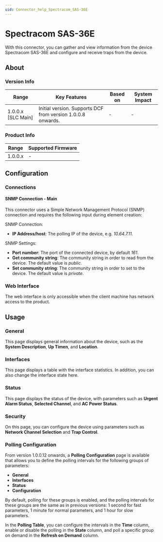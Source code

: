 ```yaml
---
uid: Connector_help_Spectracom_SAS-36E
---
```


# Spectracom SAS-36E

With this connector, you can gather and view information from the device Spectracom SAS-36E and configure and receive traps from the device.

## About

### Version Info

| **Range**            | **Key Features**                                            | **Based on** | **System Impact** |
|----------------------|-------------------------------------------------------------|--------------|-------------------|
| 1.0.0.x [SLC Main]   | Initial version. Supports DCF from version 1.0.0.8 onwards. | -            | -                 |

### Product Info

| Range     | Supported Firmware     |
|-----------|------------------------|
| 1.0.0.x   | -                      |

## Configuration

### Connections

#### SNMP Connection - Main

This connector uses a Simple Network Management Protocol (SNMP) connection and requires the following input during element creation:

SNMP Connection:

- **IP Address/host**: The polling IP of the device, e.g. *10.64.7.11*.

SNMP Settings:

- **Port number**: The port of the connected device, by default *161*.
- **Get community string**: The community string in order to read from the device. The default value is *public*.
- **Set community string**: The community string in order to set to the device. The default value is *private*.

### Web Interface

The web interface is only accessible when the client machine has network access to the product.

## Usage

### General

This page displays general information about the device, such as the **System Description**, **Up Timen**, and **Location**.

### Interfaces

This page displays a table with the interface statistics. In addition, you can also change the interface state here.

### Status

This page displays the status of the device, with parameters such as **Urgent Alarm Status**, **Selected Channel**, and **AC Power Status**.

### Security

On this page, you can configure the device using parameters such as **Network Channel Selection** and **Trap Control**.

### Polling Configuration

From version 1.0.0.12 onwards, a **Polling Configuration** page is available that allows you to define the polling intervals for the following groups of parameters:

- **General**
- **Interfaces**
- **Status**
- **Configuration**

By default, polling for these groups is enabled, and the polling intervals for these groups are the same as in previous versions: 1 second for fast parameters, 1 minute for normal parameters, and 1 hour for slow parameters.

In the **Polling Table**, you can configure the intervals in the **Time** column, enable or disable the polling in the **State** column, and poll a specific group on demand in the **Refresh on Demand** column.
